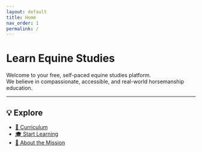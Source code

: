 ```yaml
---
layout: default
title: Home
nav_order: 1
permalink: /
---
```


# Learn Equine Studies

Welcome to your free, self-paced equine studies platform.  
We believe in compassionate, accessible, and real-world horsemanship education.

---

## 💡 Explore

- [📘 Curriculum](/pages/curriculum)
- [🎓 Start Learning](/curriculum/foundations/equine-anatomy-1/)
- [💛 About the Mission](/pages/about)